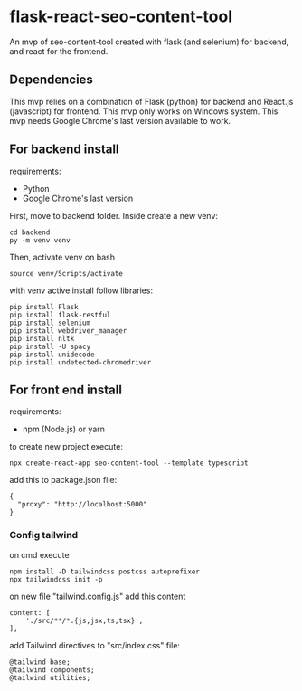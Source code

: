 # flask-react-seo-content-tool
An mvp of seo-content-tool created with flask (and selenium) for backend, and react for the frontend.

## Dependencies

This mvp relies on a combination of Flask (python) for backend and React.js (javascript) for frontend.
This mvp only works on Windows system.
This mvp needs Google Chrome's last version available to work.

## For backend install
requirements:
- Python
- Google Chrome's last version

First, move to backend folder. Inside create a new venv:
```
cd backend
py -m venv venv
```

Then, activate venv on bash
```
source venv/Scripts/activate
```

with venv active install follow libraries:
```
pip install Flask
pip install flask-restful
pip install selenium
pip install webdriver_manager
pip install nltk
pip install -U spacy
pip install unidecode
pip install undetected-chromedriver
```



## For front end install
requirements:
- npm (Node.js) or yarn

to create new project execute:
```
npx create-react-app seo-content-tool --template typescript
```

add this to package.json file:

```
{
  "proxy": "http://localhost:5000"
}
```

### Config tailwind
on cmd execute
```
npm install -D tailwindcss postcss autoprefixer 
npx tailwindcss init -p
```

on new file "tailwind.config.js" add this content
```
content: [
    './src/**/*.{js,jsx,ts,tsx}',
],
```

add Tailwind directives to "src/index.css" file:
```
@tailwind base;
@tailwind components;
@tailwind utilities;
```